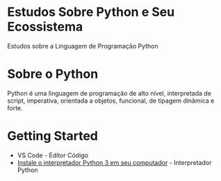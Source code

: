 # Estudos Sobre Python e Seu Ecossistema

Estudos sobre a Linguagem de Programação Python

# Sobre o Python

Python é uma linguagem de programação de alto nível, interpretada de script, imperativa, orientada a objetos, funcional, de tipagem dinâmica e forte.

# Getting Started

- VS Code - Editor Código
- [Instale o interpretador Python 3 em seu computador](https://www.python.org/downloads/) - Interpretador Python
